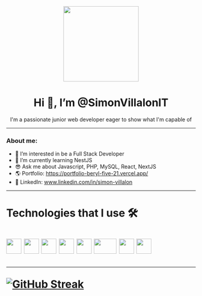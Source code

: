 <div id="header" align="center" >
  <img width="200" src="https://media.giphy.com/media/MdA16VIoXKKxNE8Stk/giphy.gif" />
  <h1 align="center"> Hi 👋, I’m @SimonVillalonIT</h1>
  <p> I'm a passionate junior web developer eager to show what I'm capable of</p>
</div>     

---
### About me:
- 👀 I’m interested in be a Full Stack Developer
- 🌱 I’m currently learning NestJS
- 😎 Ask me about Javascript, PHP, MySQL, React, NextJS
- 🌎 Portfolio: https://portfolio-beryl-five-21.vercel.app/
- 🏢 LinkedIn: www.linkedin.com/in/simon-villalon

---

<div align="left">
  <h1>Technologies that I use 🛠<h1>
  <div display="flex"> 
    <img width="40" height="40" src="https://clipground.com/images/html5-logo-2.png" />
    <img width="40" height="40" src="https://cdn.iconscout.com/icon/free/png-256/css-118-569410.png">
    <img width="40" height="40" src="https://logos-download.com/wp-content/uploads/2019/01/JavaScript_Logo.png">
    <img width="40" height="40" src="https://skorpil.cz/sites/default/files/styles/medium/public/2020-03/1_mn6bOs7s6Qbao15PMNRyOA.png?itok=H3ULzBtE">
    <img width="40" height="40" src="https://logos-download.com/wp-content/uploads/2016/09/React_logo_logotype_emblem.png">
    <img width="60" height="40" src="http://logos-download.com/wp-content/uploads/2016/09/Node_logo_NodeJS.png">
    <img width="40" height="40" src="https://dab1nmslvvntp.cloudfront.net/wp-content/uploads/2016/04/1459870313PHP-logo.svg.png">
    <img width="40" height="40" src="https://cdn.freebiesupply.com/logos/large/2x/mysql-5-logo-png-transparent.png">
  <div>

---
    
[![GitHub Streak](https://streak-stats.demolab.com/?user=SimonVillalonIT&theme=dark)](https://git.io/streak-stats)
